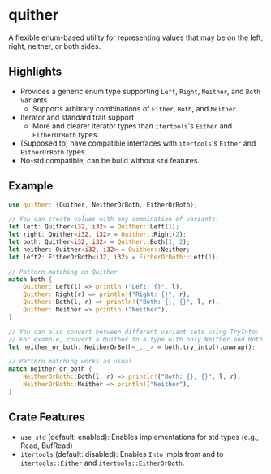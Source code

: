 # quither

A flexible enum-based utility for representing values that may be on the left, right, neither, or both sides.

## Highlights
- Provides a generic enum type supporting `Left`, `Right`, `Neither`, and `Both` variants
  - Supports arbitrary combinations of `Either`, `Both`, and `Neither`.
- Iterator and standard trait support
  - More and clearer iterator types than `itertools`'s `Either` and `EitherOrBoth` types.
- (Supposed to) have compatible interfaces with `itertools`'s `Either` and `EitherOrBoth` types.
- No-std compatible, can be build without `std` features.

## Example
```rust
use quither::{Quither, NeitherOrBoth, EitherOrBoth};

// You can create values with any combination of variants:
let left: Quither<i32, i32> = Quither::Left(1);
let right: Quither<i32, i32> = Quither::Right(2);
let both: Quither<i32, i32> = Quither::Both(1, 2);
let neither: Quither<i32, i32> = Quither::Neither;
let left2: EitherOrBoth<i32, i32> = EitherOrBoth::Left(1);

// Pattern matching on Quither
match both {
    Quither::Left(l) => println!("Left: {}", l),
    Quither::Right(r) => println!("Right: {}", r),
    Quither::Both(l, r) => println!("Both: {}, {}", l, r),
    Quither::Neither => println!("Neither"),
}

// You can also convert between different variant sets using TryInto:
// For example, convert a Quither to a type with only Neither and Both variants
let neither_or_both: NeitherOrBoth<_, _> = both.try_into().unwrap();

// Pattern matching works as usual
match neither_or_both {
    NeitherOrBoth::Both(l, r) => println!("Both: {}, {}", l, r),
    NeitherOrBoth::Neither => println!("Neither"),
}
```

## Crate Features
- `use_std` (default: enabled): Enables implementations for std types (e.g., Read, BufRead) 
- `itertools` (default: disabled): Enables `Into` impls from and to `itertools::Either` and `itertools::EitherOrBoth`.
